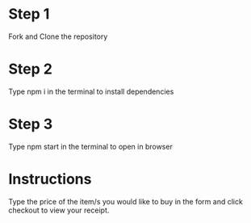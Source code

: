 # Step 1
Fork and Clone the repository

# Step 2
Type npm i in the terminal to install dependencies

# Step 3
Type npm start in the terminal to open in browser

# Instructions
Type the price of the item/s you would like to buy in the form and click checkout to view your receipt.